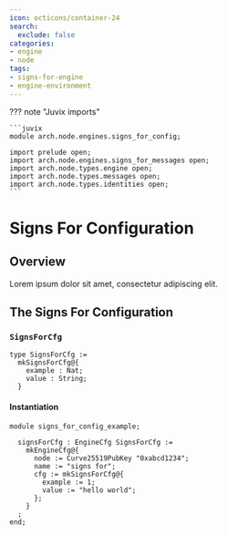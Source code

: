 ```yaml
---
icon: octicons/container-24
search:
  exclude: false
categories:
- engine
- node
tags:
- signs-for-engine
- engine-environment
---
```


??? note "Juvix imports"

    ```juvix
    module arch.node.engines.signs_for_config;

    import prelude open;
    import arch.node.engines.signs_for_messages open;
    import arch.node.types.engine open;
    import arch.node.types.messages open;
    import arch.node.types.identities open;
    ```

# Signs For Configuration

## Overview

Lorem ipsum dolor sit amet, consectetur adipiscing elit.

## The Signs For Configuration

### `SignsForCfg`

<!-- --8<-- [start:SignsForCfg] -->
```juvix
type SignsForCfg :=
  mkSignsForCfg@{
    example : Nat;
    value : String;
  }
```
<!-- --8<-- [end:SignsForCfg] -->

#### Instantiation

<!-- --8<-- [start:signsForCfg] -->
```juvix extract-module-statements
module signs_for_config_example;

  signsForCfg : EngineCfg SignsForCfg :=
    mkEngineCfg@{
      node := Curve25519PubKey "0xabcd1234";
      name := "signs for";
      cfg := mkSignsForCfg@{
        example := 1;
        value := "hello world";
      };
    }
  ;
end;
```
<!-- --8<-- [end:signsForCfg] -->
